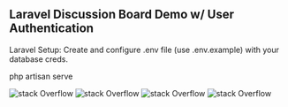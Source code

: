 
##  Laravel Discussion Board Demo w/ User Authentication

Laravel Setup: Create and configure .env file (use .env.example) with your database creds. 

php artisan serve


![stack Overflow](https://i.imgur.com/IFsrkxa.png)
![stack Overflow](https://i.imgur.com/77mj9ik.png)
![stack Overflow](https://i.imgur.com/t3HEpHR.png)
![stack Overflow](https://i.imgur.com/3SUpXDQ.png)
